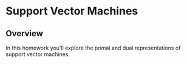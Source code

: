 Support Vector Machines
=

Overview
--------

In this homework you'll explore the primal and dual representations of support
vector machines.
